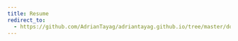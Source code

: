 ```yaml
---
title: Resume
redirect_to:
  - https://github.com/AdrianTayag/adriantayag.github.io/tree/master/downloads/resume.pdf
---
```

